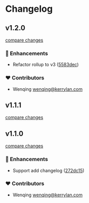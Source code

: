 # Changelog


## v1.2.0

[compare changes](https://github.com/yisibell/mymark/compare/v1.1.1...v1.2.0)

### 🚀 Enhancements

- Refactor rollup to v3 ([5583dec](https://github.com/yisibell/mymark/commit/5583dec))

### ❤️  Contributors

- Wenqing <wenqing@kerrylan.com>

## v1.1.1

[compare changes](https://github.com/yisibell/mymark/compare/v1.1.0...v1.1.1)

## v1.1.0

[compare changes](https://github.com/yisibell/mymark/compare/v1.0.0...v1.1.0)


### 🚀 Enhancements

  - Support add changelog ([272dc15](https://github.com/yisibell/mymark/commit/272dc15))

### ❤️  Contributors

- Wenqing <wenqing@kerrylan.com>

